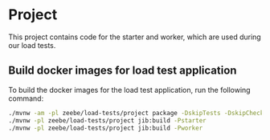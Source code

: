 # Project

This project contains code for the starter and worker, which are used during our load tests.

## Build docker images for load test application

To build the docker images for the load test application, run the following command:

```bash
./mvnw -am -pl zeebe/load-tests/project package -DskipTests -DskipChecks
./mvnw -pl zeebe/load-tests/project jib:build -Pstarter
./mvnw -pl zeebe/load-tests/project jib:build -Pworker
```

